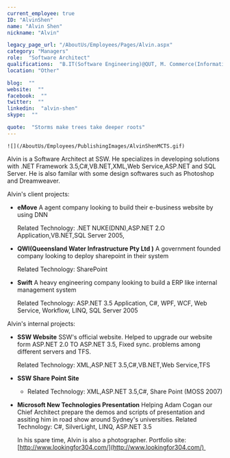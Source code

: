 ```yaml
---
current_employee: true
ID: "AlvinShen"
name: "Alvin Shen"
nickname: "Alvin"

legacy_page_url: "/AboutUs/Employees/Pages/Alvin.aspx"
category: "Managers"
role:  "Software Architect"
qualifications:  "B.IT(Software Engineering)@QUT, M. Commerce(Information System)@UNSW, CSPO, MCPD, MCTS"
location: "Other"

blog:  ""
website:  ""
facebook:  ""
twitter:  ""
linkedin:  "alvin-shen"
skype:  ""

quote:  "Storms make trees take deeper roots"
---
```


    ![](/AboutUs/Employees/PublishingImages/AlvinShenMCTS.gif) 
 
Alvin is a Software Architect at SSW. He specializes in developing solutions with .NET Framework 3.5,C#,VB.NET,XML,Web Service,ASP.NET and SQL Server. He is also familar with some design softwares such as Photoshop and Dreamweaver.   

Alvin's client projects:

*   **eMove** A agent company looking to build their e-business website by using DNN  

    Related Technology: .NET NUKE(DNN),ASP.NET 2.O Application,VB.NET,SQL Server 2005, 
*   **QWI(Queensland Water Infrastructure Pty Ltd )** A government founded company looking to deploy sharepoint in their system  

    Related Technology: SharePoint 
*   **Swift** A heavy engineering company looking to build a ERP like internal management system  

    Related Technology: ASP.NET 3.5 Application, C#, WPF, WCF, Web Service, Workflow, LINQ, SQL Server 2005 

Alvin's internal projects:

*   **SSW Website** SSW's official website. Helped to upgrade our website form ASP.NET 2.0 TO ASP.NET 3.5, Fixed sync. problems among different servers and TFS.  

    Related Technology: XML,ASP.NET 3.5,C#,VB.NET,Web Service,TFS 
*   **SSW Share Point Site**

    *   Related Technology: XML,ASP.NET 3.5,C#, Share Point (MOSS 2007)

*   **Microsoft New Technologies Presentation** Helping Adam Cogan our Chief Architect prepare the demos and scripts of presentation and assiting him in road show around Sydney's universities. Related Technology: C#, SilverLight, LINQ, ASP.NET 3.5 

    In his spare time, Alvin is also a photographer. Portfolio site: [http://www.lookingfor304.com/](http://www.lookingfor304.com/) 